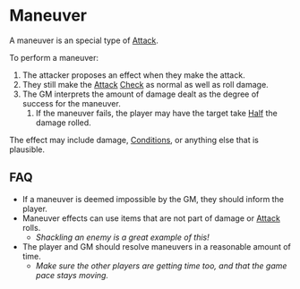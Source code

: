 # Maneuver

A maneuver is an special type of [Attack](Attack.md).

To perform a maneuver:

1. The attacker proposes an effect when they make the attack.
2. They still make the [Attack](Attack.md) [Check](../Core%20Procedures/Check.md) as normal as well as roll damage.
3. The GM interprets the amount of damage dealt as the degree of success for the maneuver.
	1. If the maneuver fails, the player may have the target take [Half](../Core%20Procedures/Half.md) the damage rolled.

The effect may include damage, [Conditions](../Conditions/{Conditions}.md), or anything else that is plausible.

## FAQ

- If a maneuver is deemed impossible by the GM, they should inform the player.
- Maneuver effects can use items that are not part of damage or [Attack](Attack.md) rolls.
	- *Shackling an enemy is a great example of this!*
- The player and GM should resolve maneuvers in a reasonable amount of time.
	- *Make sure the other players are getting time too, and that the game pace stays moving.*
